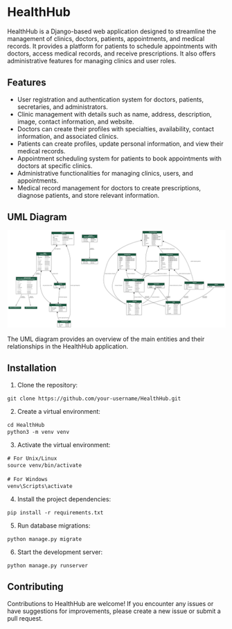 # HealthHub

HealthHub is a Django-based web application designed to streamline the management of clinics, doctors, patients, appointments, and medical records. It provides a platform for patients to schedule appointments with doctors, access medical records, and receive prescriptions. It also offers administrative features for managing clinics and user roles.

## Features

- User registration and authentication system for doctors, patients, secretaries, and administrators.
- Clinic management with details such as name, address, description, image, contact information, and website.
- Doctors can create their profiles with specialties, availability, contact information, and associated clinics.
- Patients can create profiles, update personal information, and view their medical records.
- Appointment scheduling system for patients to book appointments with doctors at specific clinics.
- Administrative functionalities for managing clinics, users, and appointments.
- Medical record management for doctors to create prescriptions, diagnose patients, and store relevant information.


## UML Diagram

![UML Diagram](myapp_models.png)

The UML diagram provides an overview of the main entities and their relationships in the HealthHub application.




## Installation

1. Clone the repository:

```shell
git clone https://github.com/your-username/HealthHub.git
```


2. Create a virtual environment:

```shell
cd HealthHub
python3 -m venv venv
```

3. Activate the virtual environment:

```shell
# For Unix/Linux
source venv/bin/activate

# For Windows
venv\Scripts\activate

```

4. Install the project dependencies:


```shell
pip install -r requirements.txt
```

5. Run database migrations:


```shell
python manage.py migrate
```

6. Start the development server:


```shell
python manage.py runserver
```


## Contributing

Contributions to HealthHub are welcome! If you encounter any issues or have suggestions for improvements, please create a new issue or submit a pull request.
